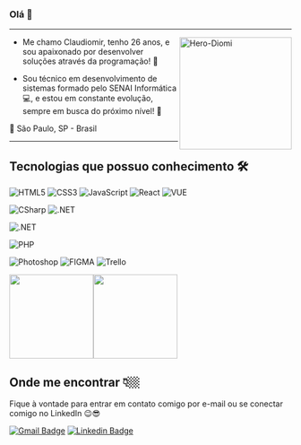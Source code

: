 ### Olá 👋
-------------------------------------------
<img align="right" alt ="Hero-Diomi" src="https://media.discordapp.net/attachments/408023988766507011/984808535160389722/myheroeu.png" height="200"> 

  * Me chamo Claudiomir, tenho 26 anos, e sou apaixonado por desenvolver soluções através da programação! 💜 
   
  * Sou técnico em desenvolvimento de sistemas formado pelo SENAI Informática 💻,
      e estou em constante evolução, sempre em busca do próximo nível! 🚀 


📍   São Paulo, SP - Brasil

--------------------------------------------

## Tecnologias que possuo conhecimento 🛠
  
![HTML5](https://img.shields.io/badge/HTML-F06529?style=for-the-badge&logo=HTML5&logoColor=white)
![CSS3](https://img.shields.io/badge/CSS-2D9CDB?style=for-the-badge&logo=CSS3&logoColor=white)
![JavaScript](https://img.shields.io/badge/JavaScript-F7DF1E?style=for-the-badge&logo=javascript&logoColor=black)
![React](https://img.shields.io/badge/React-32363E?style=for-the-badge&logo=react&logoColor=61DAFB)
![VUE](https://img.shields.io/badge/Vue.js-35495E?style=for-the-badge&logo=vue.js&logoColor=4FC08D)
<!-- ![React Native](https://img.shields.io/badge/React%20Native-61DAFB?style=for-the-badge&logo=react&logoColor=32363E)  -->

![CSharp](https://img.shields.io/badge/CSharp-9B4F97?style=for-the-badge&logo=CSharp&logoColor=67217A)
![.NET](https://img.shields.io/badge/.NET-512BD4?style=for-the-badge&logo=.NET&logoColor=white)

![.NET](https://img.shields.io/badge/SQLServer-f1f1f1?style=for-the-badge&logo=microsoftsqlserver&logoColor=CC2927) <br>



![PHP](https://img.shields.io/badge/PHP-777BB4?style=for-the-badge&logo=php&logoColor=white)

![Photoshop](https://img.shields.io/badge/Adobe%20Photoshop-31A8FF?style=for-the-badge&logo=Adobe%20Photoshop&logoColor=black)
![FIGMA](https://img.shields.io/badge/Figma-F24E1E?style=for-the-badge&logo=figma&logoColor=white)
![Trello](https://img.shields.io/badge/Trello-0052CC?style=for-the-badge&logo=trello&logoColor=white)

<img height="150px" src="https://github-readme-stats.vercel.app/api?username=diomids2&theme=dark&show_icons=true" /><img height="150px" src="https://github-readme-stats.vercel.app/api/top-langs/?username=diomids2&layout=compact&locale=pt-BR&show_icons=true&hide_border=true&hide_title=true&langs_count=6&theme=dark" /> <br>


## Onde me encontrar 👇🏼

Fique à vontade para entrar em contato comigo por e-mail ou se conectar comigo no LinkedIn 😉😎
  
[![Gmail Badge](https://img.shields.io/badge/-Gmail-EA4335?style=for-the-badge&logo=Gmail&logoColor=white&link=mailto:claudiomirneves@gmail.com)](mailto:claudiomirneves@gmail.com/)
[![Linkedin Badge](https://img.shields.io/badge/-LinkedIn-blue?style=for-the-badge&logo=Linkedin&logoColor=white&link=https://www.linkedin.com/in/claudiomir-neves-de-araujo-078711209/)](https://www.linkedin.com/in/claudiomir-neves-de-araujo-078711209/)
<!--
**diomids2/diomids2** is a ✨ _special_ ✨ repository because its `README.md` (this file) appears on your GitHub profile.

Here are some ideas to get you started:

- 🔭 I’m currently working on ...
- 🌱 I’m currently learning ...
- 👯 I’m looking to collaborate on ...
- 🤔 I’m looking for help with ...
- 💬 Ask me about ...
- 📫 How to reach me: ...
- 😄 Pronouns: ...
- ⚡ Fun fact: ...
-->
